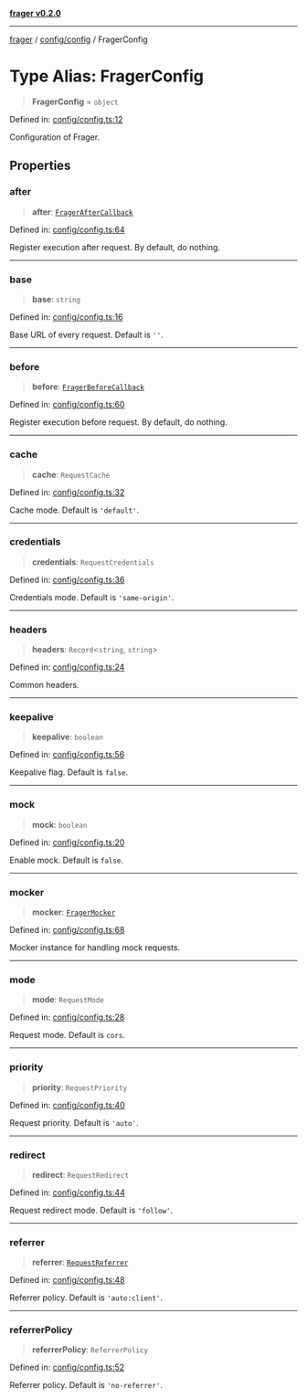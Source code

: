 [**frager v0.2.0**](../../../README.md)

***

[frager](../../../modules.md) / [config/config](../README.md) / FragerConfig

# Type Alias: FragerConfig

> **FragerConfig** = `object`

Defined in: [config/config.ts:12](https://github.com/kkatou7209/frager/blob/719f61cb03a1b552f429a15e5ed05d7e85a71494/lib/config/config.ts#L12)

Configuration of Frager.

## Properties

### after

> **after**: [`FragerAfterCallback`](FragerAfterCallback.md)

Defined in: [config/config.ts:64](https://github.com/kkatou7209/frager/blob/719f61cb03a1b552f429a15e5ed05d7e85a71494/lib/config/config.ts#L64)

Register execution after request. By default, do nothing.

***

### base

> **base**: `string`

Defined in: [config/config.ts:16](https://github.com/kkatou7209/frager/blob/719f61cb03a1b552f429a15e5ed05d7e85a71494/lib/config/config.ts#L16)

Base URL of every request. Default is `''`.

***

### before

> **before**: [`FragerBeforeCallback`](FragerBeforeCallback.md)

Defined in: [config/config.ts:60](https://github.com/kkatou7209/frager/blob/719f61cb03a1b552f429a15e5ed05d7e85a71494/lib/config/config.ts#L60)

Register execution before request. By default, do nothing.

***

### cache

> **cache**: `RequestCache`

Defined in: [config/config.ts:32](https://github.com/kkatou7209/frager/blob/719f61cb03a1b552f429a15e5ed05d7e85a71494/lib/config/config.ts#L32)

Cache mode. Default is `'default'`.

***

### credentials

> **credentials**: `RequestCredentials`

Defined in: [config/config.ts:36](https://github.com/kkatou7209/frager/blob/719f61cb03a1b552f429a15e5ed05d7e85a71494/lib/config/config.ts#L36)

Credentials mode. Default is `'same-origin'`.

***

### headers

> **headers**: `Record`\<`string`, `string`\>

Defined in: [config/config.ts:24](https://github.com/kkatou7209/frager/blob/719f61cb03a1b552f429a15e5ed05d7e85a71494/lib/config/config.ts#L24)

Common headers.

***

### keepalive

> **keepalive**: `boolean`

Defined in: [config/config.ts:56](https://github.com/kkatou7209/frager/blob/719f61cb03a1b552f429a15e5ed05d7e85a71494/lib/config/config.ts#L56)

Keepalive flag. Default is `false`.

***

### mock

> **mock**: `boolean`

Defined in: [config/config.ts:20](https://github.com/kkatou7209/frager/blob/719f61cb03a1b552f429a15e5ed05d7e85a71494/lib/config/config.ts#L20)

Enable mock. Default is `false`.

***

### mocker

> **mocker**: [`FragerMocker`](../../../api/mock/mocker/classes/FragerMocker.md)

Defined in: [config/config.ts:68](https://github.com/kkatou7209/frager/blob/719f61cb03a1b552f429a15e5ed05d7e85a71494/lib/config/config.ts#L68)

Mocker instance for handling mock requests.

***

### mode

> **mode**: `RequestMode`

Defined in: [config/config.ts:28](https://github.com/kkatou7209/frager/blob/719f61cb03a1b552f429a15e5ed05d7e85a71494/lib/config/config.ts#L28)

Request mode. Default is `cors`.

***

### priority

> **priority**: `RequestPriority`

Defined in: [config/config.ts:40](https://github.com/kkatou7209/frager/blob/719f61cb03a1b552f429a15e5ed05d7e85a71494/lib/config/config.ts#L40)

Request priority. Default is `'auto'`.

***

### redirect

> **redirect**: `RequestRedirect`

Defined in: [config/config.ts:44](https://github.com/kkatou7209/frager/blob/719f61cb03a1b552f429a15e5ed05d7e85a71494/lib/config/config.ts#L44)

Request redirect mode. Default is `'follow'`.

***

### referrer

> **referrer**: [`RequestReferrer`](RequestReferrer.md)

Defined in: [config/config.ts:48](https://github.com/kkatou7209/frager/blob/719f61cb03a1b552f429a15e5ed05d7e85a71494/lib/config/config.ts#L48)

Referrer policy. Default is `'auto:client'`.

***

### referrerPolicy

> **referrerPolicy**: `ReferrerPolicy`

Defined in: [config/config.ts:52](https://github.com/kkatou7209/frager/blob/719f61cb03a1b552f429a15e5ed05d7e85a71494/lib/config/config.ts#L52)

Referrer policy. Default is `'no-referrer'`.
